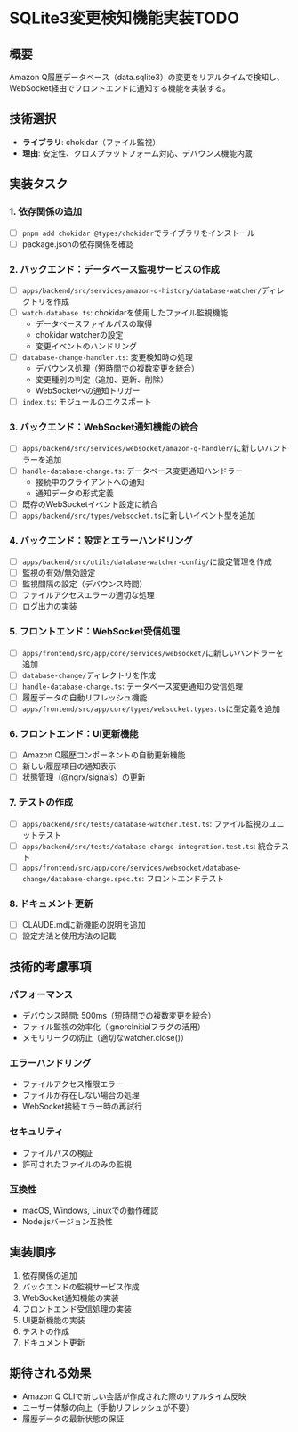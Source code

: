 # SQLite3変更検知機能実装TODO

## 概要
Amazon Q履歴データベース（data.sqlite3）の変更をリアルタイムで検知し、WebSocket経由でフロントエンドに通知する機能を実装する。

## 技術選択
- **ライブラリ**: chokidar（ファイル監視）
- **理由**: 安定性、クロスプラットフォーム対応、デバウンス機能内蔵

## 実装タスク

### 1. 依存関係の追加
- [ ] `pnpm add chokidar @types/chokidar`でライブラリをインストール
- [ ] package.jsonの依存関係を確認

### 2. バックエンド：データベース監視サービスの作成
- [ ] `apps/backend/src/services/amazon-q-history/database-watcher/`ディレクトリを作成
- [ ] `watch-database.ts`: chokidarを使用したファイル監視機能
  - データベースファイルパスの取得
  - chokidar watcherの設定
  - 変更イベントのハンドリング
- [ ] `database-change-handler.ts`: 変更検知時の処理
  - デバウンス処理（短時間での複数変更を統合）
  - 変更種別の判定（追加、更新、削除）
  - WebSocketへの通知トリガー
- [ ] `index.ts`: モジュールのエクスポート

### 3. バックエンド：WebSocket通知機能の統合
- [ ] `apps/backend/src/services/websocket/amazon-q-handler/`に新しいハンドラーを追加
- [ ] `handle-database-change.ts`: データベース変更通知ハンドラー
  - 接続中のクライアントへの通知
  - 通知データの形式定義
- [ ] 既存のWebSocketイベント設定に統合
- [ ] `apps/backend/src/types/websocket.ts`に新しいイベント型を追加

### 4. バックエンド：設定とエラーハンドリング
- [ ] `apps/backend/src/utils/database-watcher-config/`に設定管理を作成
- [ ] 監視の有効/無効設定
- [ ] 監視間隔の設定（デバウンス時間）
- [ ] ファイルアクセスエラーの適切な処理
- [ ] ログ出力の実装

### 5. フロントエンド：WebSocket受信処理
- [ ] `apps/frontend/src/app/core/services/websocket/`に新しいハンドラーを追加
- [ ] `database-change/`ディレクトリを作成
- [ ] `handle-database-change.ts`: データベース変更通知の受信処理
- [ ] 履歴データの自動リフレッシュ機能
- [ ] `apps/frontend/src/app/core/types/websocket.types.ts`に型定義を追加

### 6. フロントエンド：UI更新機能
- [ ] Amazon Q履歴コンポーネントの自動更新機能
- [ ] 新しい履歴項目の通知表示
- [ ] 状態管理（@ngrx/signals）の更新

### 7. テストの作成
- [ ] `apps/backend/src/tests/database-watcher.test.ts`: ファイル監視のユニットテスト
- [ ] `apps/backend/src/tests/database-change-integration.test.ts`: 統合テスト
- [ ] `apps/frontend/src/app/core/services/websocket/database-change/database-change.spec.ts`: フロントエンドテスト

### 8. ドキュメント更新
- [ ] CLAUDE.mdに新機能の説明を追加
- [ ] 設定方法と使用方法の記載

## 技術的考慮事項

### パフォーマンス
- デバウンス時間: 500ms（短時間での複数変更を統合）
- ファイル監視の効率化（ignoreInitialフラグの活用）
- メモリリークの防止（適切なwatcher.close()）

### エラーハンドリング
- ファイルアクセス権限エラー
- ファイルが存在しない場合の処理
- WebSocket接続エラー時の再試行

### セキュリティ
- ファイルパスの検証
- 許可されたファイルのみの監視

### 互換性
- macOS, Windows, Linuxでの動作確認
- Node.jsバージョン互換性

## 実装順序
1. 依存関係の追加
2. バックエンドの監視サービス作成
3. WebSocket通知機能の実装
4. フロントエンド受信処理の実装
5. UI更新機能の実装
6. テストの作成
7. ドキュメント更新

## 期待される効果
- Amazon Q CLIで新しい会話が作成された際のリアルタイム反映
- ユーザー体験の向上（手動リフレッシュが不要）
- 履歴データの最新状態の保証